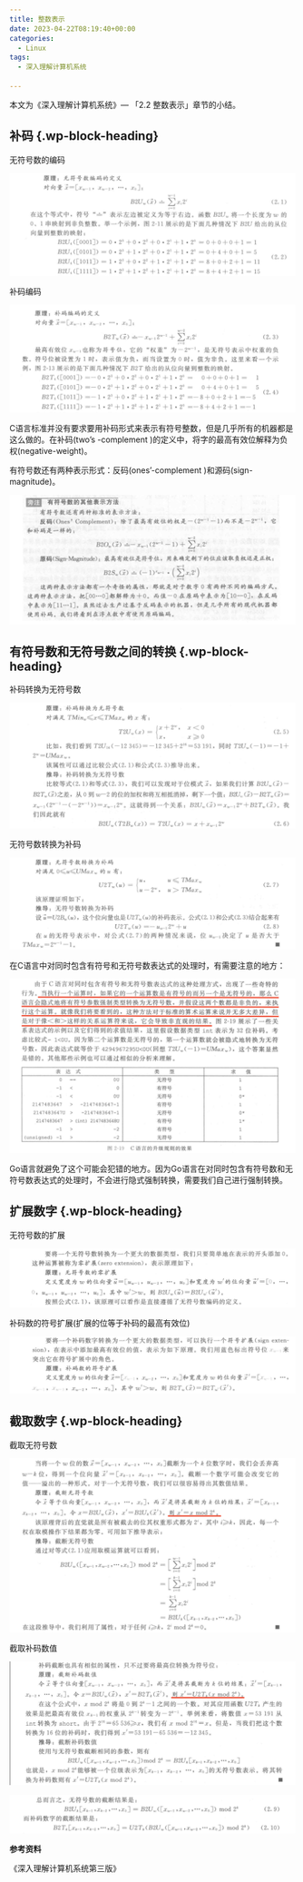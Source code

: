 ```yaml
---
title: 整数表示
date: 2023-04-22T08:19:40+00:00
categories:
  - Linux
tags:
  - 深入理解计算机系统

---
```

本文为《深入理解计算机系统》— 「2.2 整数表示」章节的小结。

## <span class="ez-toc-section" id="%E8%A1%A5%E7%A0%81"></span>补码<span class="ez-toc-section-end"></span> {.wp-block-heading}

无符号数的编码

![](截屏2023-04-22-下午3.41.27-1.png)

补码编码

![](截屏2023-04-22-下午3.18.36-3.png)

C语言标准并没有要求要用补码形式来表示有符号整数，但是几乎所有的机器都是这么做的。在补码(two&#8217;s -complement )的定义中，将字的最高有效位解释为负权(negative-weight)。

有符号数还有两种表示形式：反码(ones&#8217;-complement )和源码(sign-magnitude)。

![](截屏2023-04-22-下午3.25.16-1.png)

## <span class="ez-toc-section" id="%E6%9C%89%E7%AC%A6%E5%8F%B7%E6%95%B0%E5%92%8C%E6%97%A0%E7%AC%A6%E5%8F%B7%E6%95%B0%E4%B9%8B%E9%97%B4%E7%9A%84%E8%BD%AC%E6%8D%A2"></span>有符号数和无符号数之间的转换<span class="ez-toc-section-end"></span> {.wp-block-heading}

补码转换为无符号数

![](截屏2023-04-22-下午3.47.40-1.png)

无符号数转换为补码

![](截屏2023-04-22-下午3.52.51.png)

在C语言中对同时包含有符号和无符号数表达式的处理时，有需要注意的地方：

![](截屏2023-04-22-下午3.56.25.png)

Go语言就避免了这个可能会犯错的地方。因为Go语言在对同时包含有符号数和无符号数表达式的处理时，不会进行隐式强制转换，需要我们自己进行强制转换。

## <span class="ez-toc-section" id="%E6%89%A9%E5%B1%95%E6%95%B0%E5%AD%97"></span>扩展数字<span class="ez-toc-section-end"></span> {.wp-block-heading}

无符号数的扩展

![](截屏2023-04-22-下午4.02.58.png)

补码数的符号扩展(扩展的位等于补码的最高有效位)

![](截屏2023-04-22-下午4.06.47.png)

## <span class="ez-toc-section" id="%E6%88%AA%E5%8F%96%E6%95%B0%E5%AD%97"></span>截取数字<span class="ez-toc-section-end"></span> {.wp-block-heading}

截取无符号数

![](截屏2023-04-22-下午4.12.44.png)

截取补码数值

![](截屏2023-04-22-下午4.13.32.png)

![](截屏2023-04-22-下午4.14.42.png)

**参考资料**

《深入理解计算机系统第三版》